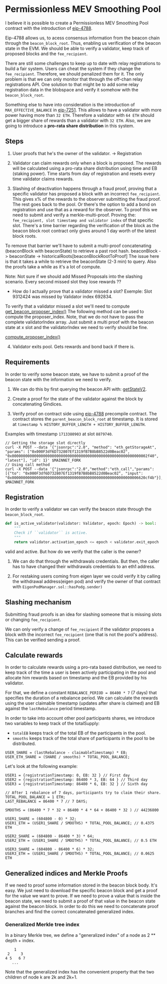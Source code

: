 # Permissionless MEV Smoothing Pool

I believe it is possible to create a Permissionless MEV Smoothing Pool contract
with the introduction of [eip-4788](https://eips.ethereum.org/EIPS/eip-4788).

Eip-4788 allows us, to acess consensus information from the beacon chain through
the `beacon_block_root`. Thus, enabling us verification of the beacon state in the
EVM. We should be able to verify a validator, keep track of proposed blocks and 
the `fee_recipient`.  

There are still some challenges to keep up to date with relay registrations to 
build a fair system. Users can cheat the system if they change the `fee_recipient`.
Therefore, we should penalized them for it. The only problem is that we can only 
monitor that through the off-chan relay registrations API. One solution to that 
might be to add some relay registration data in the blobspace and verify it somehow
with the `beacon_block_root`.

Something else to have into consideration is the introduction of `MAX_EFFECTIVE_BALANCE` 
in [eip-7251](https://eips.ethereum.org/EIPS/eip-7251). This allows to have a validator
with more power having more than `32 ETH`. Therefore a validator with `64 ETH` 
should get a bigger share of rewards than a validator with `32 ETH`. Also, we are 
going to introduce a **pro-rata share distribution** in this system. 

## Steps 
1. User proofs that he's the owner of the validator. -> Registration 

2. Validator can claim rewards only when a block is proposed. The rewards will be 
calculated using a pro-rata share distribution using time and EB (staking power). 
Time starts from day of registration and resets every time validator claims rewards. 

3. Slashing of deactivation happens through a fraud proof, proving that a specific
validator has proposed a block with an incorrect `fee_recipient`. This gives x%
of the rewards to the observer submitting the fraud proof. The rest goes back to 
the pool. Or there's the option to add a bond on registration and use that as a 
reward for the observer. 
To proof this we need to submit and verify a merkle-multi-proof. Proving the: 
`fee_recipient, slot timestamp and validator index` of that specific slot. There's a time 
barrier regarding the verification of the block as the beacon block root contract
only gives around 1 day worth of the latest block roots. 

To remove that barrier we'll have to submit a multi-proof concatenating (beaconBlock with beaconState) to retrieve
a past root hash. beaconBlock -> beaconState -> historicalRoots[beaconBlockRootToProof]
The issue here is that it takes a while to retrieve the beaconState (2-3 min) to 
query. Also the proofs take a while as it's a lot of compute. 

Note: Not sure if we should add Missed Proposals into the slashing scenario. Every
second missed slot they lose rewards ?? 
* How do I actually prove that a validator missed a slot?
Exemple: Slot 9312424 was missed by Validator index 692834. 

To verify that a validator missed a slot  we'll need to compute [get_beacon_proposer_index()](https://github.com/ethereum/consensus-specs/blob/dev/specs/phase0/beacon-chain.md#get_beacon_proposer_index)
The following method can be used to compute the proposer_index. Note, that we do not 
have to pass the complete validatorIndex array. Just submit a multi proof with the beacon state at x slot
and the validatorIndex we need to verify should be fine.

[compute_proposer_index()](`https://github.com/ethereum/consensus-specs/blob/dev/specs/phase0/beacon-chain.md#compute_proposer_index)

4. Validator exits pool. Gets rewards and bond back if there is.

## Requirements 
In order to verify some beacon state, we have to  submit a proof of the beacon 
state with the information we need to verify. 

1. We can do this by first querying the beacon API with: [getStateV2](https://ethereum.github.io/beacon-APIs/#/Debug/getStateV2).

2. Create a proof for the state of the validator against the block by concatenating
Gindices.

3. Verify proof on contract side using [eip-4788](https://eips.ethereum.org/EIPS/eip-4788)
precompile contract. The contract stores the `parent_beacon_block_root` at timestamp.
It is stored at `timestamp % HISTORY_BUFFER_LENGTH + HISTORY_BUFFER_LENGTH`.

Examples with timestamp `1713380903` at slot `8879740`.
```
// Getting the storage slot directly
curl -X POST --data '{"jsonrpc":"2.0", "method": "eth_getStorageAt", "params": ["0x000F3df6D732807Ef1319fB7B8bB8522d0Beac02", "0x0000000000000000000000000000000000000000000000000000000000002f40", "latest"], "id": 1}' $MAINNET_FORK
// Using call method
curl -X POST --data '{"jsonrpc":"2.0","method":"eth_call","params":[{"to": "0x000F3df6D732807Ef1319fB7B8bB8522d0Beac02", "input": "0x000000000000000000000000000000000000000000000000000000006620cf4b"}],"id":1}' $MAINNET_FORK
```

## Registration
In order to verify a validator we can verify the beacon state through the `beacon_block_root`.
```python
def is_active_validator(validator: Validator, epoch: Epoch) -> bool:
    """
    Check if ``validator`` is active.
    """
    return validator.activation_epoch <= epoch < validator.exit_epoch
```

valid and active. But how do we verify that the caller is the owner? 

1. We can do that through the withdrawals credentials. But then, the caller has
to have changed their withdrawals credentials to an eth1 address. 

2. For restaking users coming from eigen layer we could verify it by calling 
the withdrawal address(eigen  pod) and verify the owner of that contract with 
`EigenPodManager.sol::hasPodg.sender)`

## Slashing mechanism
Submitting fraud proofs is an idea for slashing someone that is missing slots or 
changing `fee_recipient`.

We can only verify a change of `fee_recipient` if the validator proposes a block
with the incorrect `fee_recipient` (one that is not the pool's address). This 
can be verified sending a proof. 



## Calculate rewards 

In order to calculate rewards using a pro-rata based distribution, we need to 
keep track of the time a user is been actively participating in the pool and 
allocate him rewards based on timestamp and the EB provided by his validator. 

For that, we define a constant `REBALANCE_PERIOD = 86400 * 7` (7 days) that specifies 
the duration of a rebalance period. We can calculate the rewards using 
the user claimable timestamp (updates after share is claimed) and EB against the 
`lastRebalance` period timestamp. 

In order to take into account other pool participants shares, we introduce two 
variables to keep track of the totalSupply: 
* `totalEB` keeps track of the total EB of the participants in the pool.
* `smooths` keeps track of the total share of participants in the pool to be distributed.

```
USER_SHARE = (lastRebalance - claimableTimestamp) * EB;
USER_ETH_SHARE = (SHARE / smooths) * TOTAL_POOL_BALANCE;
```

Let's look at the following example:
```
USER1 = {registrationTimestamp: 0, EB: 32 } // First day
USER2 = {registrationTimestamp: 86400 * 3, EB: 64 } // Third day
USER3 = {registrationTimestamp: 86400 * 6, EB: 32 } // Sixth day

// After 1 rebalance of 7 days, participants try to claim their share.
TOTAL_POOL_BALANCE = 1 ETH;
LAST_REBALANCE = 86400 * 7 // 7 DAYS;

SMOOTHS = (86400 * 7 * 32 + 86400 * 4 * 64 + 86400 * 32 ) // 44236800

USER1_SHARE = (604800 - 0) * 32;
USER1_ETH = (USER1_SHARE / SMOOTHS) * TOTAL_POOL_BALANCE; // 0.4375 ETH

USER2_SHARE = (604800 - 86400 * 3) * 64;
USER2_ETH = (USER1_SHARE / SMOOTHS) * TOTAL_POOL_BALANCE; // 0.5 ETH

USER3_SHARE = (604800 - 86400 * 6) * 32;
USER3_ETH = (USER1_SHARE / SMOOTHS) * TOTAL_POOL_BALANCE; // 0.0625 ETH
```

## Generalized indices and Merkle Proofs

If we need to proof some information stored in the beacon block body. It's easy.
We just need to download the specific beacon block and get a proof for the value 
we want to prove. If we need to prove a value that is inside the beacon state, 
we need to submit a proof of that value in the beacon state against the beacon 
block. In order to do this we need to concatenate proof branches and find the correct
concatenated generalized index. 

### Generalized Merkle tree index 
In a binary Merkle tree, we define a "generalized index" of a node as 2 ** depth + index.
```
    1
 2     3
4 5   6 7
   ...
```
Note that the generalized index has the convenient property that the two children 
of node k are 2k and 2k+1.


